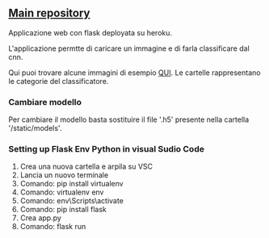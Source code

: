 ## [Main repository](https://github.com/Elpiu/cnn-evaluate-parkinson-bd)

Applicazione web con flask deployata su heroku.

L'applicazione permtte di caricare un immagine e di farla classificare dal cnn.


Qui puoi trovare alcune immagini di esempio [QUI](https://github.com/Elpiu/flask-app-cnn-parkinson/tree/main/testImages).
Le cartelle rappresentano le categorie del classificatore.

### Cambiare modello

Per cambiare il modello basta sostituire il file '.h5' presente
nella cartella '/static/models'.

### Setting up Flask Env Python in visual Sudio Code

1. Crea una nuova cartella e arpila su VSC
2. Lancia un nuovo terminale
3. Comando: pip install virtualenv
4. Comando: virtualenv env
5. Comando: env\Scripts\activate
6. Comando: pip install flask
7. Crea app.py
8. Comando: flask run
